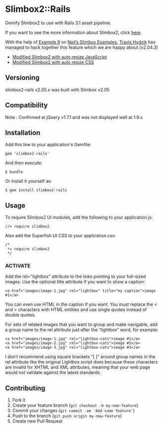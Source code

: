 # Slimbox2::Rails

Gemify Slimbox2 to use with Rails 3.1 asset pipeline.

If you want to see the more information about Slimbox2, click [here](http://www.digitalia.be/software/slimbox2).


With the help of [Example 9](http://www.trips.elusien.co.uk/slimbox2/example9.html) on [Neil’s Slimbox Examples](http://www.trips.elusien.co.uk/slimbox2/), [Travis Hydzik](http://thydzik.com/slimbox2-lightbox-clone-with-automatic-image-resizing/) has managed to hack together this feature which we are happy about.(v2.04.3)

 - [Modified Slimbox2 with auto resize JavaScript](http://thydzik.com/downloads/slimbox2-autosize.js)
 - [Modified Slimbox2 with auto resize CSS](http://thydzik.com/downloads/slimbox2-autosize.css)

## Versioning

slimbox2-rails v2.05.x was built with Slimbox v2.05

## Compatibility

Note : Confirmed at jQuery v1.7.1 and was not displayed well at 1.9.x

## Installation

Add this line to your application's Gemfile:

    gem 'slimbox2-rails'

And then execute:

    $ bundle

Or install it yourself as:

    $ gem install slimbox2-rails

## Usage

To require Slimbox2 UI modules, add the following to your application.js:

```
//= require slimbox2
```

Also add the Superfish UI CSS to your application.css:

```
/*
 *= require slimbox2
 */
```

### ACTIVATE ###

Add the rel="lightbox" attribute to the links pointing to your full-sized images. Use the optional title attribute if you want to show a caption:

```
<a href="images/image-1.jpg" rel="lightbox" title="my caption">image #1</a>
```

You can even use HTML in the caption if you want. You must replace the < and > characters with HTML entities and use single quotes instead of double quotes.

For sets of related images that you want to group and make navigable, add a group name to the rel attribute just after the “lightbox” word, for example:

```
<a href="images/image-1.jpg" rel="lightbox-cats">image #1</a>
<a href="images/image-2.jpg" rel="lightbox-cats">image #2</a>
<a href="images/image-3.jpg" rel="lightbox-cats">image #3</a>
```

I don’t recommend using square brackets “[ ]” around group names in the rel attribute like the original Lightbox script does because these characters are invalid for XHTML and XML attributes, meaning that your web page would not validate against the latest standards.

## Contributing

1. Fork it
2. Create your feature branch (`git checkout -b my-new-feature`)
3. Commit your changes (`git commit -am 'Add some feature'`)
4. Push to the branch (`git push origin my-new-feature`)
5. Create new Pull Request
